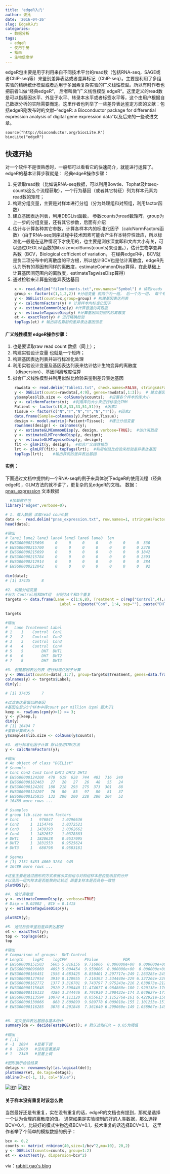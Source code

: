 ```yaml
---
title: 'edgeR入门'
author: 波比
date: '2016-04-26'
slug: EdgeR入门
categories:
  - 数据分析
tags:
  - edgeR
  - 使用手册
  - 指南
  - 生物信息学
---
```


edgeR包主要是用于利用来自不同技术平台的read数（包括RNA-seq，SAGE或者ChIP-seq等）来鉴别差异表达或者差异标记（ChIP-seq）。主要是利用了多组实验的精确统计模型或者适用于多因素复杂实验的广义线性模型。所以有时作者也把前者叫做“经典edgeR”， 后者叫做”广义线性模型 edgeR“。这里定义的read数是可以指基因水平、外显子水平、转录本水平或者标签水平等，这个由用户根据自己数据分析的实际需要而定。这里作者也列举了一些差异表达鉴定方面的文献：包括edgeR刚发布时的文献–“edgeR: a Bioconductor package for differential expression analysis of digital gene expression data”以及后来的一些改进文章。

    source("http://bioconductor.org/biocLite.R")
    biocLite("edgeR")

## 快速开始

对一个软件不是很熟悉时，一般都可以看看它的快速简介，就能进行运算了。edgeR的基本计算步骤就是： 经典edgeR操作步骤：

1.  先读取read数（比如说RNA-seq数据，可以利用Bowtie、Tophat及htseq-counts这么个流程获取），一个行为基因（或者其它特征）列为样本元素为read数的矩阵；
2.  构建分组变量，主要是对样本进行分组（分为处理组和对照组，利用factor函数）
3.  建立基因表达列表，利用DEGList函数， 参数counts为read数矩阵，group为上一步的分组变量，还有其它参数，后面有介绍
4.  估计与计算各种其它参数，计算各样本内的标准化因子（calcNormFactors函数）（由于RNA-seq测序过程中技术因素可能会产生样本特异性效应，所以标准化一般是在这种情况下才使用的，也主要是测序深度即和文库大小有关，可以通过DEGList函数的lib.size=colSums(counts)来设置。），估计生物学变异系数（BCV，Biological cofficient of variation， 在经典edgeR中，BCV就是负二项分布中的离散度的平方根，所以估计BCV也是估计离散度，edgeR先认为所有的基因有同样的离散度，estimateCommonDisp算得，在此基础上计算基因间范围内的离散度，estimateTagwiseDisp算得）
5.  通过检验来计算鉴别差异表达基因

```R
    x <- read.delim("fileofcounts.txt",row.names="Symbol") # 读取reads count文件
    group <- factor(c(1,1,2,2)) #分组变量 前两个为一组， 后一个为一组， 每个有两个重复
    y <- DGEList(counts=x,group=group) # 构建基因表达列表
    y <- calcNormFactors(y) # 计算样本内标准化因子
    y <- estimateCommonDisp(y) #计算普通的离散度
    y <- estimateTagwiseDisp(y) #计算基因间范围内的离散度
    et <- exactTest(y) # 进行精确检验
    topTags(et) # 输出排名靠前的差异表达基因信息
```
    

#### 广义线性模型 edgeR操作步骤：

1.  也是要读取raw read count 数据（同上）；
2.  构建实验设计变量 也就是一个矩阵；
3.  构建基因表达列表并进行标准化处理
4.  利用实验设计变量及基因表达列表来估计估计生物变异的离散度（dispersion）、基因间离散度估算
5.  拟合广义线性模型并利用似然比检验来鉴别差异表达基因

```R
    rawdata <- read.delim("TableS1.txt", check.names=FALSE, stringsAsFactors=FALSE);  #读取原始文件
    y <- DGEList(counts=rawdata[,4:9], genes=rawdata[,1:3]);  # 建立基因表达列表
    y$samples$lib.size <- colSums(y$counts);  #设置各个样本的库大小
    y <- calcNormFactors(y);  #利用库的大小来进行标准化TMM
    Patient <- factor(c(8,8,33,33,51,51));  #因素1
    Tissue <- factor(c("N","T","N","T","N","T")); #因素2 
    data.frame(Sample=colnames(y),Patient,Tissue); 
    design <- model.matrix(~Patient+Tissue);  #建立分组变量
    rownames(design) <- colnames(y); 
    y <- estimateGLMCommonDisp(y, design, verbose=TRUE);  #估计离散度
    y <- estimateGLMTrendedDisp(y, design);  
    y <- estimateGLMTagwiseDisp(y, design); 
    fit <- glmFit(y, design);  #拟合广义线性模型
    lrt <- glmLRT(fit); topTags(lrt);  #利用似然比检验来检验差异表达基因
    topTags(lrt);    #输出靠前的差异表达基因
```

#### 实例：

下面通过文档中提供的一个RNA-seq的例子来具体说下edgeR的使用流程（经典edgeR），GLM方法的就不讲了，更复杂的见edgeR的文档。 数据： [pnas\_expression](http://www.iwhgao.com/wp-content/uploads/2014/06/pnas_expression.txt) 文本数据

```R
  #加载软件包
library("edgeR",verbose=0);
  
# 1. 载入数据 读取read count数
data <-  read.delim("pnas_expression.txt", row.names=1, stringsAsFactors=FALSE);
head(data);

#输出
# lane1 lane2 lane3 lane4 lane5 lane6 lane8  len
# ENSG00000215696     0     0     0     0     0     0     0  330
# ENSG00000215700     0     0     0     0     0     0     0 2370
# ENSG00000215699     0     0     0     0     0     0     0 1842
# ENSG00000215784     0     0     0     0     0     0     0 2393
# ENSG00000212914     0     0     0     0     0     0     0  384
# ENSG00000212042     0     0     0     0     0     0     0   92
    
dim(data);
# [1] 37435     8
    
#2. 构建分组变量
#分为 Control组和DHT组  分别为4个和3个重复
targets <- data.frame(Lane = c(1:6,8), Treatment = c(rep("Control",4),rep("DHT",3)),
                        Label = c(paste("Con", 1:4, sep=""), paste("DHT", 1:3, sep="")));
    
targets

#输出
#   Lane Treatement Label
# 1    1    Control  Con1
# 2    2    Control  Con2
# 3    3    Control  Con3
# 4    4    Control  Con4
# 5    5        DHT  DHT1
# 6    6        DHT  DHT2
# 7    8        DHT  DHT3
    
#3. 创建基因表达列表 进行标准化因子计算
y <- DGEList(counts=data[,1:7], group=targets$Treatment, genes=data.frame(Length=data[,8]));
colnames(y) <- targets$Label;
dim(y);

# [1] 37435     7

#过滤表达量偏低的基因
#基因在至少3个样本中得count per million（cpm）要大于1
keep <- rowSums(cpm(y)>1) >= 3;
y <- y[keep,];
dim(y)
# [1] 16494 7
#重新计算库大小
y$samples$lib.size <- colSums(y$counts);

#3. 进行标准化因子计算 默认使用TMM方法
y <- calcNormFactors(y);

#输出
# An object of class "DGEList"
# $counts
# Con1 Con2 Con3 Con4 DHT1 DHT2 DHT3
# ENSG00000124208  478  619  628  744  483  716  240
# ENSG00000182463   27   20   27   26   48   55   24
# ENSG00000124201  180  218  293  275  373  301   88
# ENSG00000124207   76   80   85   97   80   81   37
# ENSG00000125835  132  200  200  228  280  204   52
# 16489 more rows ...

# $samples
# group lib.size norm.factors
# Con1     1   976847    1.0296636
# Con2     1  1154746    1.0372521
# Con3     1  1439393    1.0362662
# Con4     1  1482652    1.0378383
# DHT1     1  1820628    0.9537095
# DHT2     1  1831553    0.9525624
# DHT3     1   680798    0.9583181

# $genes
# [1] 2131 5453 4060 3264  945
# 16489 more rows ...

#这里主要是通过图形的方式来展示实验组与对照组样本是否能明显的分开
#以及同一组内样本是否能聚的比较近 即重复样本是否具有一致性
plotMDS(y);

#4. 估计离散度
y <- estimateCommonDisp(y, verbose=TRUE)
# Disp = 0.02002 , BCV = 0.1415 
y <- estimateTagwiseDisp(y);

plotBCV(y);

#5. 通过检验来鉴别差异表达基因
et <- exactTest(y);
top <- topTags(et);
top

#输出
# Comparison of groups:  DHT-Control 
# Length    logFC    logCPM        PValue           FDR
# ENSG00000151503   5605 5.816156  9.716866  0.000000e+00  0.000000e+00
# ENSG00000096060   4093 5.004454  9.950606  0.000000e+00  0.000000e+00
# ENSG00000166451   1556 4.683425  8.850401 2.297717e-249 1.263285e-245
# ENSG00000127954   3919 8.120955  7.216393 1.534440e-229 6.327264e-226
# ENSG00000162772   1377 3.316701  9.743797 7.975243e-216 2.630873e-212
# ENSG00000115648   2920 2.598440 11.474677 6.984860e-180 1.920138e-176
# ENSG00000116133   4286 3.244446  8.791930 1.290432e-174 3.040627e-171
# ENSG00000113594  10078 4.111120  8.055613 3.115276e-161 6.422921e-158
# ENSG00000130066    868 2.609899  9.989778 6.009018e-155 1.101253e-151
# ENSG00000116285   3076 4.201846  7.361640 6.299060e-149 1.038967e-145

​    
#6. 定义差异表达基因与基本统计
summary(de <- decideTestsDGE(et)); # 默认选取FDR = 0.05为阈值
    
#输出
# [,1] 
# -1  2094   #显著下调
# 0  12060   #没有显著差异
# 1   2340   #显著上调
    
#图形展示检验结果
detags <- rownames(y)[as.logical(de)];
plotSmear(et, de.tags=detags);
abline(h=c(-1, 1), col="blue");
```

![图1](http://www.iwhgao.com/wp-content/uploads/2014/06/1.png) ![图2](http://www.iwhgao.com/wp-content/uploads/2014/06/3.png)

#### 关于样本没有重复时该怎么做

当然最好还是有重复，实在没有重复的话，edgeR的文档也有提到，那就是选择一个认为合理的离散度的值。 通常如果是实验控制的好的人类数据，那么选择BCV=0.4，比较好的模式生物选择BCV=0.1，技术重复的话选择BCV=0.1。 这里作者举了个简单的模拟数据的例子：

```R
bcv <- 0.2
counts <- matrix( rnbinom(40,size=1/bcv^2,mu=10), 20,2)
y <- DGEList(counts=counts, group=1:2)
et <- exactTest(y, dispersion=bcv^2)
```

via：[rabbit gao's blog](http://www.iwhgao.com/?p=98)